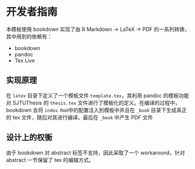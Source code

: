 # 开发者指南

本模板使用 bookdown 实现了由 R Markdown -> LaTeX -> PDF 的一系列转换，其中用到的依赖有：

- bookdown
- pandoc
- Tex Live

## 实现原理

在 `latex` 目录下定义了一个模板文件 `template.tex`，其利用 pandoc 的模板功能对 SJTUThesis 的 `thesis.tex` 文件进行了模板化的定义。在编译的过程中，bookdown 会将 `index.Rmd`中的配置注入到模板中并且在 `_book` 目录下生成真正的 tex 文件，随后对其进行编译。最后在 `_book` 中产生 PDF 文件

## 设计上的权衡

由于 bookdown 对 abstract 标签不支持，因此采取了一个 workaround，针对 abstract 一节保留了 tex 的编辑方式。
